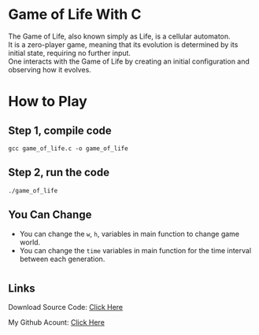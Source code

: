 # Game of Life With C
The Game of Life, also known simply as Life, is a cellular automaton.\
It is a zero-player game, meaning that its evolution is determined by its initial state, requiring no further input.\
One interacts with the Game of Life by creating an initial configuration and observing how it evolves.

#
# How to Play

## Step 1, compile code
```
gcc game_of_life.c -o game_of_life
```

## Step 2, run the code
```
./game_of_life
```

## You Can Change
- You can change the `w`, `h`, variables in main function to change game world.
- You can change the `time` variables in main function for the time interval between each generation.



#
## Links


Download Source Code: [Click Here](https://github.com/dori-dev/game-of-life-c/archive/refs/heads/main.zip)

My Github Acount: [Click Here](https://github.com/dori-dev/)
